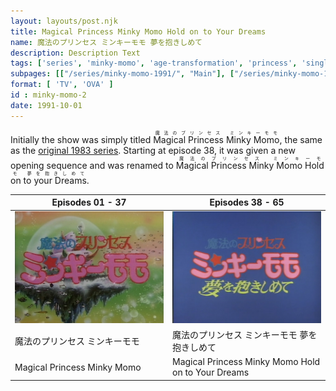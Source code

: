 ```yaml
---
layout: layouts/post.njk
title: Magical Princess Minky Momo Hold on to Your Dreams
name: 魔法のプリンセス ミンキーモモ 夢を抱きしめて
description: Description Text
tags: ['series', 'minky-momo', 'age-transformation', 'princess', 'single heroine']
subpages: [["/series/minky-momo-1991/", "Main"], ["/series/minky-momo-1991/characters/", "Characters"]]
format: [ 'TV', 'OVA' ]
id : minky-momo-2
date: 1991-10-01
---
```


Initially the show was simply titled <ruby>Magical Princess Minky Momo<rt>魔法のプリンセス ミンキーモモ</rt></ruby>, the same as the <a href="/series/minky-momo/">original 1983 series</a>. Starting at episode 38, it was given a new opening sequence and was renamed to <ruby>Magical Princess Minky Momo Hold on to your Dreams<rt>魔法のプリンセス ミンキーモモ 夢を抱きしめて</rt></ruby>.

| Episodes 01 - 37 | Episodes 38 - 65 |
| ----------- | ----------- |
| ![alt text](/media/minky-momo-2/titlecard1.jpg) | ![OP2](/media//minky-momo-2/titlecard2.jpg) |
| 魔法のプリンセス ミンキーモモ | 魔法のプリンセス ミンキーモモ 夢を抱きしめて |
| Magical Princess Minky Momo | Magical Princess Minky Momo Hold on to Your Dreams |

